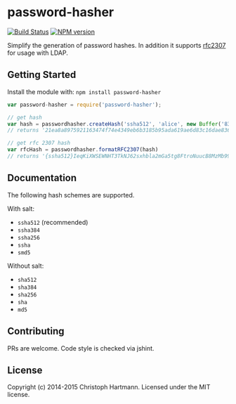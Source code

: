 # password-hasher

[![Build Status](https://travis-ci.org/chris-rock/password-hasher.svg?branch=master)](https://travis-ci.org/chris-rock/password-hasher) [![NPM version](https://badge.fury.io/js/chris-rock%2Fpassword-hasher.svg)](https://badge.fury.io/js/chris-rock%2Fpassword-hasher.svg)

Simplify the generation of password hashes. In addition it supports [rfc2307](https://www.ietf.org/rfc/rfc2307.txt) for usage with LDAP.

## Getting Started

Install the module with: `npm install password-hasher`

```javascript
var password-hasher = require('password-hasher');

// get hash
var hash = passwordhasher.createHash('ssha512', 'alice', new Buffer('83d88386463f0625', 'hex'));
// returns '21ea8a8975921163474f74e4349eb6b3185b95ada619ae6d83c16dae836eb9c07c33331bf7db8f89d609a01f6278d6e5be7c516a1748cbe87b4cfc125e1e2c9e'

// get rfc 2307 hash
var rfcHash = passwordhasher.formatRFC2307(hash)
// returns '{ssha512}IeqKiXWSEWNHT3TkNJ62sxhbla2mGa5tg8FtroNuucB8MzMb99uPidYJoB9ieNblvnxRahdIy+h7TPwSXh4snoPYg4ZGPwYl'
```

## Documentation

The following hash schemes are supported. 

With salt:

* `ssha512` (recommended)
* `ssha384`
* `ssha256`
* `ssha`
* `smd5`

Without salt:

* `sha512`
* `sha384`
* `sha256`
* `sha`
* `md5`

## Contributing

PRs are welcome. Code style is checked via jshint.

## License
Copyright (c) 2014-2015 Christoph Hartmann. Licensed under the MIT license.
